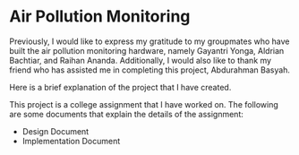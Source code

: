 # Air Pollution Monitoring

Previously, I would like to express my gratitude to my groupmates who have built the air pollution monitoring hardware, namely Gayantri Yonga, Aldrian Bachtiar, and Raihan Ananda. Additionally, I would also like to thank my friend who has assisted me in completing this project, Abdurahman Basyah. <br />

Here is a brief explanation of the project that I have created.

This project is a college assignment that I have worked on. The following are some documents that explain the details of the assignment: <br />
- Design Document 
- Implementation Document
